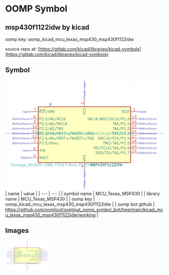 # OOMP Symbol  
## msp430f1122idw  by kicad  
  
oomp key: oomp_kicad_mcu_texas_msp430_msp430f1122idw  
  
source repo at: [https://gitlab.com/kicad/libraries/kicad-symbols](https://gitlab.com/kicad/libraries/kicad-symbols)  
## Symbol  
  
[![working.png](working_600.png)](working.png)  
| name | value | 
| --- | --- | 
| symbol name | MCU_Texas_MSP430 | 
| library name | MCU_Texas_MSP430 | 
| oomp key | oomp_kicad_mcu_texas_msp430_msp430f1122idw | 
| oomp bot github | https://github.com/oomlout/oomlout_oomp_symbol_bot/tree/main/kicad_mcu_texas_msp430_msp430f1122idw/working | 
## Images  
  
[![working.png](working_140.png)](working.png)  
